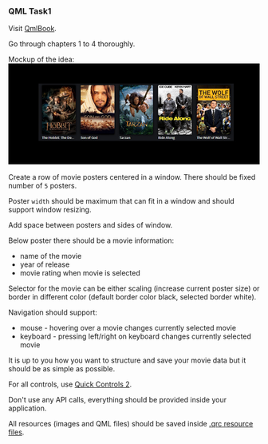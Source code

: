 ### QML Task1

Visit [QmlBook](https://qmlbook.github.io).

Go through chapters 1 to 4 thoroughly.

Mockup of the idea:
![mockup](mockup.jpg)

Create a row of movie posters centered in a window. There should be fixed number of `5` posters.

Poster `width` should be maximum that can fit in a window and should support window resizing.

Add space between posters and sides of window.

Below poster there should be a movie information:

* name of the movie
* year of release
* movie rating when movie is selected

Selector for the movie can be either scaling (increase current poster size) or border in different
color (default border color black, selected border white).

Navigation should support:

* mouse - hovering over a movie changes currently selected movie
* keyboard - pressing left/right on keyboard changes currently selected movie

It is up to you how you want to structure and save your movie data but it should be as simple as
possible.

For all controls, use [Quick Controls 2](http://doc.qt.io/qt-5/qtquickcontrols2-index.html).

Don't use any API calls, everything should be provided inside your application.

All resources (images and QML files) should be saved inside [.qrc resource files](http://doc.qt.io/qt-5/resources.html).

